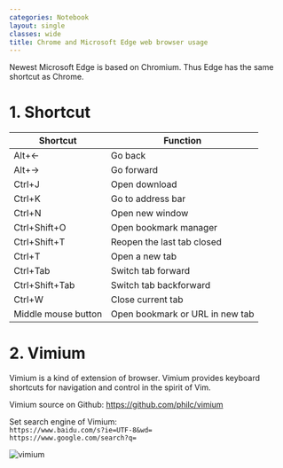 ```yaml
---
categories: Notebook
layout: single
classes: wide
title: Chrome and Microsoft Edge web browser usage
---
```


Newest Microsoft Edge is based on Chromium. Thus Edge has the same shortcut as Chrome.  

# 1. Shortcut

| Shortcut            | Function                        |
| ---                 | ---                             |
| Alt+←               | Go back                         |
| Alt+→               | Go forward                      |
| Ctrl+J              | Open download                   |
| Ctrl+K              | Go to address bar               |
| Ctrl+N              | Open new window                 |
| Ctrl+Shift+O        | Open bookmark manager           |
| Ctrl+Shift+T        | Reopen the last tab closed      |
| Ctrl+T              | Open a new tab                  |
| Ctrl+Tab            | Switch tab forward              |
| Ctrl+Shift+Tab      | Switch tab backforward          |
| Ctrl+W              | Close current tab               |
| Middle mouse button | Open bookmark or URL in new tab |


# 2. Vimium  

Vimium is a kind of extension of browser. Vimium provides keyboard shortcuts for navigation and control in the spirit of Vim.  

Vimium source on Github: <https://github.com/philc/vimium>  

Set search engine of Vimium:  
`https://www.baidu.com/s?ie=UTF-8&wd=`  
`https://www.google.com/search?q=`

![vimium](https://pengfei-zheng.github.io/assets/images/notebook/vimium.png)
